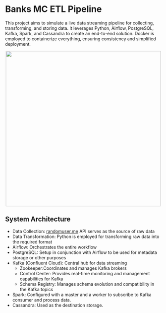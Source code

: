 # Banks MC ETL Pipeline
This project aims to simulate a live data streaming pipeline for collecting, transforming, and storing data. It leverages Python, Airflow, PostgreSQL, Kafka, Spark, and Cassandra to create an end-to-end solution. Docker is employed to containerize everything, ensuring consistency and simplified deployment.

<p align="center">
  <img src="tasks-graph." width='500' />
</p>

## System Architecture
- Data Collection: [randomuser.me](https://randomuser.me/) API serves as the source of raw data
- Data Transformation: Python is employed for transforming raw data into the required format
- Airflow: Orchestrates the entire workflow 
- PostgreSQL: Setup in conjunction with Airflow to be used for metadata storage or other purposes 
- Kafka (Confluent Cloud): Central hub for data streaming
  * Zookeeper:Coordinates and manages Kafka brokers 
  * Control Center: Provides real-time monitoring and management capabilities for Kafka 
  * Schema Registry: Manages schema evolution and compatibility in the Kafka topics
- Spark: Configured with a master and a worker to subscribe to Kafka consumer and process data. 
- Cassandra: Used as the destination storage.

